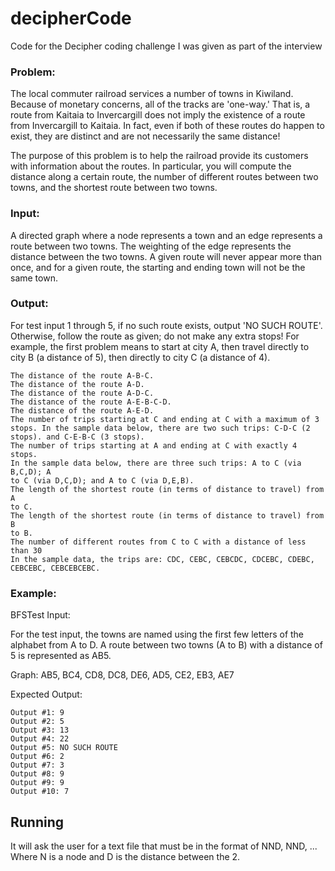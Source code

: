# decipherCode
Code for the Decipher coding challenge I was given as part of the interview

### Problem: 
The local commuter railroad services a number of towns in
Kiwiland. Because of monetary concerns, all of the tracks are 'one-way.'
That is, a route from Kaitaia to Invercargill does not imply the existence
of a route from Invercargill to Kaitaia. In fact, even if both of these
routes do happen to exist, they are distinct and are not necessarily the
same distance!

The purpose of this problem is to help the railroad provide its customers
with information about the routes. In particular, you will compute the
distance along a certain route, the number of different routes between two
towns, and the shortest route between two towns.

### Input:
A directed graph where a node represents a town and an edge
represents a route between two towns. The weighting of the edge represents
the distance between the two towns. A given route will never appear more
than once, and for a given route, the starting and ending town will not be
the same town.

### Output:
For test input 1 through 5, if no such route exists, output 'NO
SUCH ROUTE'. Otherwise, follow the route as given; do not make any extra
stops! For example, the first problem means to start at city A, then
travel directly to city B (a distance of 5), then directly to city C (a
distance of 4).

    The distance of the route A-B-C.
    The distance of the route A-D.
    The distance of the route A-D-C.
    The distance of the route A-E-B-C-D.
    The distance of the route A-E-D.
    The number of trips starting at C and ending at C with a maximum of 3
    stops. In the sample data below, there are two such trips: C-D-C (2
    stops). and C-E-B-C (3 stops).
    The number of trips starting at A and ending at C with exactly 4 stops.
    In the sample data below, there are three such trips: A to C (via B,C,D); A
    to C (via D,C,D); and A to C (via D,E,B).
    The length of the shortest route (in terms of distance to travel) from A
    to C.
    The length of the shortest route (in terms of distance to travel) from B
    to B.
    The number of different routes from C to C with a distance of less than 30
    In the sample data, the trips are: CDC, CEBC, CEBCDC, CDCEBC, CDEBC,
    CEBCEBC, CEBCEBCEBC.

### Example:
BFSTest Input:

For the test input, the towns are named using the first few letters of the
alphabet from A to D. A route between two towns (A to B) with a distance
of 5 is represented as AB5.

Graph: AB5, BC4, CD8, DC8, DE6, AD5, CE2, EB3, AE7

Expected Output:

    Output #1: 9
    Output #2: 5
    Output #3: 13
    Output #4: 22
    Output #5: NO SUCH ROUTE
    Output #6: 2
    Output #7: 3
    Output #8: 9
    Output #9: 9
    Output #10: 7
    
    
    
## Running
It will ask the user for a text file that must be in the format of NND, NND, ...
Where N is a node and D is the distance between the 2.